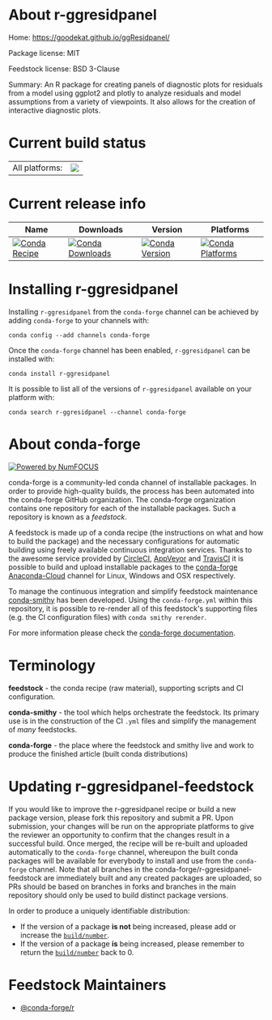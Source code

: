 About r-ggresidpanel
====================

Home: https://goodekat.github.io/ggResidpanel/

Package license: MIT

Feedstock license: BSD 3-Clause

Summary: An R package for creating panels of diagnostic plots for residuals from a model  using ggplot2 and plotly to analyze residuals and model assumptions from a variety of  viewpoints. It also allows for the creation of interactive diagnostic plots.



Current build status
====================


<table><tr><td>All platforms:</td>
    <td>
      <a href="https://dev.azure.com/conda-forge/feedstock-builds/_build/latest?definitionId=6851&branchName=master">
        <img src="https://dev.azure.com/conda-forge/feedstock-builds/_apis/build/status/r-ggresidpanel-feedstock?branchName=master">
      </a>
    </td>
  </tr>
</table>

Current release info
====================

| Name | Downloads | Version | Platforms |
| --- | --- | --- | --- |
| [![Conda Recipe](https://img.shields.io/badge/recipe-r--ggresidpanel-green.svg)](https://anaconda.org/conda-forge/r-ggresidpanel) | [![Conda Downloads](https://img.shields.io/conda/dn/conda-forge/r-ggresidpanel.svg)](https://anaconda.org/conda-forge/r-ggresidpanel) | [![Conda Version](https://img.shields.io/conda/vn/conda-forge/r-ggresidpanel.svg)](https://anaconda.org/conda-forge/r-ggresidpanel) | [![Conda Platforms](https://img.shields.io/conda/pn/conda-forge/r-ggresidpanel.svg)](https://anaconda.org/conda-forge/r-ggresidpanel) |

Installing r-ggresidpanel
=========================

Installing `r-ggresidpanel` from the `conda-forge` channel can be achieved by adding `conda-forge` to your channels with:

```
conda config --add channels conda-forge
```

Once the `conda-forge` channel has been enabled, `r-ggresidpanel` can be installed with:

```
conda install r-ggresidpanel
```

It is possible to list all of the versions of `r-ggresidpanel` available on your platform with:

```
conda search r-ggresidpanel --channel conda-forge
```


About conda-forge
=================

[![Powered by NumFOCUS](https://img.shields.io/badge/powered%20by-NumFOCUS-orange.svg?style=flat&colorA=E1523D&colorB=007D8A)](http://numfocus.org)

conda-forge is a community-led conda channel of installable packages.
In order to provide high-quality builds, the process has been automated into the
conda-forge GitHub organization. The conda-forge organization contains one repository
for each of the installable packages. Such a repository is known as a *feedstock*.

A feedstock is made up of a conda recipe (the instructions on what and how to build
the package) and the necessary configurations for automatic building using freely
available continuous integration services. Thanks to the awesome service provided by
[CircleCI](https://circleci.com/), [AppVeyor](https://www.appveyor.com/)
and [TravisCI](https://travis-ci.org/) it is possible to build and upload installable
packages to the [conda-forge](https://anaconda.org/conda-forge)
[Anaconda-Cloud](https://anaconda.org/) channel for Linux, Windows and OSX respectively.

To manage the continuous integration and simplify feedstock maintenance
[conda-smithy](https://github.com/conda-forge/conda-smithy) has been developed.
Using the ``conda-forge.yml`` within this repository, it is possible to re-render all of
this feedstock's supporting files (e.g. the CI configuration files) with ``conda smithy rerender``.

For more information please check the [conda-forge documentation](https://conda-forge.org/docs/).

Terminology
===========

**feedstock** - the conda recipe (raw material), supporting scripts and CI configuration.

**conda-smithy** - the tool which helps orchestrate the feedstock.
                   Its primary use is in the construction of the CI ``.yml`` files
                   and simplify the management of *many* feedstocks.

**conda-forge** - the place where the feedstock and smithy live and work to
                  produce the finished article (built conda distributions)


Updating r-ggresidpanel-feedstock
=================================

If you would like to improve the r-ggresidpanel recipe or build a new
package version, please fork this repository and submit a PR. Upon submission,
your changes will be run on the appropriate platforms to give the reviewer an
opportunity to confirm that the changes result in a successful build. Once
merged, the recipe will be re-built and uploaded automatically to the
`conda-forge` channel, whereupon the built conda packages will be available for
everybody to install and use from the `conda-forge` channel.
Note that all branches in the conda-forge/r-ggresidpanel-feedstock are
immediately built and any created packages are uploaded, so PRs should be based
on branches in forks and branches in the main repository should only be used to
build distinct package versions.

In order to produce a uniquely identifiable distribution:
 * If the version of a package **is not** being increased, please add or increase
   the [``build/number``](https://conda.io/docs/user-guide/tasks/build-packages/define-metadata.html#build-number-and-string).
 * If the version of a package **is** being increased, please remember to return
   the [``build/number``](https://conda.io/docs/user-guide/tasks/build-packages/define-metadata.html#build-number-and-string)
   back to 0.

Feedstock Maintainers
=====================

* [@conda-forge/r](https://github.com/conda-forge/r/)

